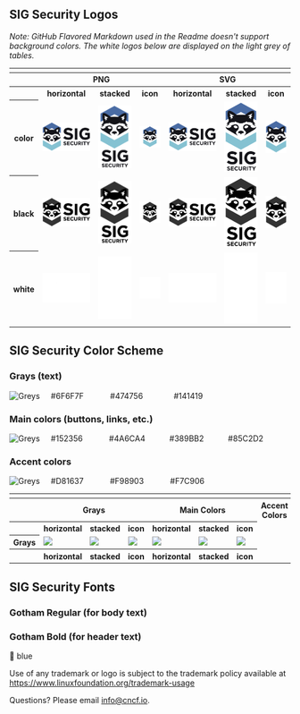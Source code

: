 
## SIG Security Logos

*Note: GitHub Flavored Markdown used in the Readme doesn't support background colors. The white logos below are displayed on the light grey of tables.*

<table>
    <tr>
    	<th colspan="7"></th>
    </tr>
    <tr>
        <th></th>
        <th colspan="3">PNG</th>
        <th colspan="3">SVG</th>
    </tr>
    <tr>
        <th></th>
        <th>horizontal</th>
        <th>stacked</th>
        <th>icon</th>
        <th>horizontal</th>
        <th>stacked</th>
        <th>icon</th>
    </tr>
    <tr>
        <th>color</th>
        <td><img src="sig-security/horizontal/color/sig-security-horizontal-color.png" width="200"></td>
        <td><img src="sig-security/stacked/color/sig-security-stacked-color.png" width="95"></td>
        <td><img src="sig-security/icon/color/sig-security-icon-color.png" width="95"></td>
        <td><img src="sig-security/horizontal/color/sig-security-horizontal-color.svg" width="200"></td>
        <td><img src="sig-security/stacked/color/sig-security-stacked-color.svg" width="95"></td>
        <td><img src="sig-security/icon/color/sig-security-icon-color.svg" width="95"></td>
    </tr>
    <tr>
        <th>black</th>
        <td><img src="sig-security/horizontal/black/sig-security-horizontal-black.png" width="200"></td>
        <td><img src="sig-security/stacked/black/sig-security-stacked-black.png" width="95"></td>
        <td><img src="sig-security/icon/black/sig-security-icon-black.png" width="95"></td>
        <td><img src="sig-security/horizontal/black/sig-security-horizontal-black.svg" width="200"></td>
        <td><img src="sig-security/stacked/black/sig-security-stacked-black.svg" width="95"></td>
        <td><img src="sig-security/icon/black/sig-security-icon-black.svg" width="95"></td>
    </tr>
    <tr>
        <th>white</th>
        <td><img src="sig-security/horizontal/white/sig-security-horizontal-white.png" width="200"></td>
        <td><img src="sig-security/stacked/white/sig-security-stacked-white.png" width="95"></td>
        <td><img src="sig-security/icon/white/sig-security-icon-white.png" width="95"></td>
        <td><img src="sig-security/horizontal/white/sig-security-horizontal-white.svg" width="200"></td>
        <td><img src="sig-security/stacked/white/sig-security-stacked-white.svg" width="95"></td>
        <td><img src="sig-security/icon/white/sig-security-icon-white.svg" width="95"></td>
    </tr>
</table>


## SIG Security Color Scheme
### Grays (text)
![Greys](https://github.com/alexcontini/sig-security/blob/alex-update-logo-page/logo/SIG-security-colors-greys.svg)
&nbsp;&nbsp;&nbsp;&nbsp;#6F6F7F&nbsp;&nbsp;&nbsp;&nbsp;&nbsp;&nbsp;&nbsp;&nbsp;&nbsp;&nbsp;&nbsp;&nbsp;#474756&nbsp;&nbsp;&nbsp;&nbsp;&nbsp;&nbsp;&nbsp;&nbsp;&nbsp;&nbsp;&nbsp;&nbsp;&nbsp;&nbsp;#141419

### Main colors (buttons, links, etc.)
![Greys](https://github.com/alexcontini/sig-security/blob/alex-update-logo-page/logo/SIG-security-colors-main.svg)
&nbsp;&nbsp;&nbsp;&nbsp;#152356&nbsp;&nbsp;&nbsp;&nbsp;&nbsp;&nbsp;&nbsp;&nbsp;&nbsp;&nbsp;&nbsp;&nbsp;#4A6CA4&nbsp;&nbsp;&nbsp;&nbsp;&nbsp;&nbsp;&nbsp;&nbsp;&nbsp;&nbsp;&nbsp;#389BB2&nbsp;&nbsp;&nbsp;&nbsp;&nbsp;&nbsp;&nbsp;&nbsp;&nbsp;&nbsp;&nbsp;#85C2D2

### Accent colors
![Greys](https://github.com/alexcontini/sig-security/blob/alex-update-logo-page/logo/SIG-security-colors-accent.svg)
&nbsp;&nbsp;&nbsp;&nbsp;#D81637&nbsp;&nbsp;&nbsp;&nbsp;&nbsp;&nbsp;&nbsp;&nbsp;&nbsp;&nbsp;&nbsp;&nbsp;#F98903&nbsp;&nbsp;&nbsp;&nbsp;&nbsp;&nbsp;&nbsp;&nbsp;&nbsp;&nbsp;&nbsp;&nbsp;#F7C906




<table>
    <tr>
    	<th colspan="10"></th>
    </tr>
    <tr>
        <th></th>
        <th colspan="3">Grays</th>
        <th colspan="3">Main Colors</th>
	<th colspan="3">Accent Colors</th>
    </tr>
<tr>
        <th></th>
        <th>horizontal</th>
        <th>stacked</th>
        <th>icon</th>
        <th>horizontal</th>
        <th>stacked</th>
        <th>icon</th>
    </tr>
    <tr>
        <th>Grays</th>
        <td><img src="https://github.com/alexcontini/sig-security/blob/contini-fix-logo-page/logo/%236F6F7F.svg" width="200"></td>
          <td><img src="https://github.com/alexcontini/sig-security/blob/contini-fix-logo-page/logo/%236F6F7F.svg" width="200"></td>       <td><img src="https://github.com/alexcontini/sig-security/blob/contini-fix-logo-page/logo/%236F6F7F.svg" width="200"></td>
       <td><img src="https://github.com/alexcontini/sig-security/blob/contini-fix-logo-page/logo/%236F6F7F.svg" width="200"></td>
        <td><img src="https://github.com/alexcontini/sig-security/blob/contini-fix-logo-page/logo/%236F6F7F.svg" width="200"></td>
        <td><img src="https://github.com/alexcontini/sig-security/blob/contini-fix-logo-page/logo/%236F6F7F.svg" width="200"></td>
    </tr>
  <tr>
        <th></th>
        <th>horizontal</th>
        <th>stacked</th>
        <th>icon</th>
        <th>horizontal</th>
        <th>stacked</th>
        <th>icon</th>
    </tr>  
   
</table>





## SIG Security Fonts

### Gotham Regular (for body text)
### Gotham Bold (for header text)

&#x1F535; blue




Use of any trademark or logo is subject to the trademark policy available at https://www.linuxfoundation.org/trademark-usage


Questions? Please email [info@cncf.io](mailto:info@cncf.io).
